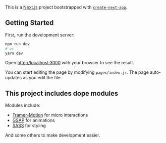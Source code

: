 This is a [Next.js](https://nextjs.org/) project bootstrapped with [`create-next-app`](https://github.com/vercel/next.js/tree/canary/packages/create-next-app).

## Getting Started

First, run the development server:

```bash
npm run dev
# or
yarn dev
```

Open [http://localhost:3000](http://localhost:3000) with your browser to see the result.

You can start editing the page by modifying `pages/index.js`. The page auto-updates as you edit the file.

## This project includes dope modules

Modules include:

- [Framer-Motion](https://github.com/framer/motion) for micro interactions
- [GSAP](https://github.com/greensock/GSAP) for animations
- [SASS](https://github.com/sass/sass) for styling

And some others to make development easier.
